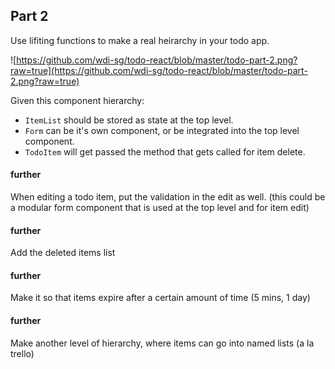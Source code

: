 ## Part 2

Use lifiting functions to make a real heirarchy in your todo app.

![https://github.com/wdi-sg/todo-react/blob/master/todo-part-2.png?raw=true](https://github.com/wdi-sg/todo-react/blob/master/todo-part-2.png?raw=true)

Given this component hierarchy:

  - `ItemList` should be stored as state at the top level.
  - `Form` can be it's own component, or be integrated into the top level component.
  - `TodoItem` will get passed the method that gets called for item delete.

#### further

When editing a todo item, put the validation in the edit as well. (this could be a modular form component that is used at the top level and for item edit)
#### further
Add the deleted items list

#### further
Make it so that items expire after a certain amount of time (5 mins, 1 day)

#### further
Make another level of hierarchy, where items can go into named lists (a la trello)